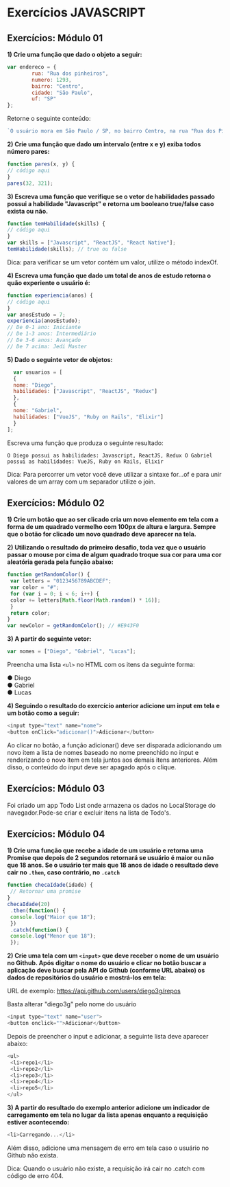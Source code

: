 # Exercícios JAVASCRIPT

## Exercícios: Módulo 01 

**1) Crie uma função que dado o objeto a seguir:**

```javascript
var endereco = {
		rua: "Rua dos pinheiros",
		numero: 1293,
		bairro: "Centro",
		cidade: "São Paulo",
		uf: "SP"
};
```
Retorne o seguinte conteúdo:
```javascript
`O usuário mora em São Paulo / SP, no bairro Centro, na rua "Rua dos Pinheiros" com nº 1293.`

```

**2) Crie uma função que dado um intervalo (entre x e y) exiba todos número pares:**
```javascript
function pares(x, y) {
// código aqui
}
pares(32, 321);
```
**3) Escreva uma função que verifique se o vetor de habilidades passado possui a habilidade "Javascript" e retorna um booleano true/false caso exista ou não.**
```javascript
function temHabilidade(skills) {
// código aqui
}
var skills = ["Javascript", "ReactJS", "React Native"];
temHabilidade(skills); // true ou false
```
Dica: para verificar se um vetor contém um valor, utilize o método indexOf.

**4) Escreva uma função que dado um total de anos de estudo retorna o quão experiente o usuário é:**
```javascript
function experiencia(anos) {
// código aqui
}
var anosEstudo = 7;
experiencia(anosEstudo);
// De 0-1 ano: Iniciante
// De 1-3 anos: Intermediário
// De 3-6 anos: Avançado
// De 7 acima: Jedi Master
```
**5) Dado o seguinte vetor de objetos:**
```javascript
  var usuarios = [
  {
  nome: "Diego",
  habilidades: ["Javascript", "ReactJS", "Redux"]
  },
  {
  nome: "Gabriel",
  habilidades: ["VueJS", "Ruby on Rails", "Elixir"]
  }
];
```
Escreva uma função que produza o seguinte resultado:


`O Diego possui as habilidades: Javascript, ReactJS, Redux O Gabriel possui as habilidades: VueJS, Ruby on Rails, Elixir`

Dica: Para percorrer um vetor você deve utilizar a sintaxe for...of e para unir valores de um array
com um separador utilize o join.

## Exercícios: Módulo 02 

**1) Crie um botão que ao ser clicado cria um novo elemento em tela com a forma de um quadrado vermelho com 100px de altura e largura. Sempre que o botão for clicado um novo quadrado deve aparecer na tela.**

**2) Utilizando o resultado do primeiro desafio, toda vez que o usuário passar o mouse por cima de algum quadrado troque sua cor para uma cor aleatória gerada pela função abaixo:**
```javascript
function getRandomColor() {
 var letters = "0123456789ABCDEF";
 var color = "#";
 for (var i = 0; i < 6; i++) {
 color += letters[Math.floor(Math.random() * 16)];
 }
 return color;
}
var newColor = getRandomColor(); // #E943F0
```

**3) A partir do seguinte vetor:**
```javascript
var nomes = ["Diego", "Gabriel", "Lucas"];
```
Preencha uma lista ```<ul>``` no HTML com os itens da seguinte forma:

● Diego <br>
● Gabriel <br>
● Lucas

**4) Seguindo o resultado do exercício anterior adicione um input em tela e um botão como a seguir:**

```javascript
<input type="text" name="nome">
<button onClick="adicionar()">Adicionar</button>
```

Ao clicar no botão, a função adicionar() deve ser disparada adicionando um novo item a lista de nomes baseado no nome preenchido no input e renderizando o novo item em tela juntos aos demais itens anteriores. Além disso, o conteúdo do input deve ser apagado após o clique.

## Exercícios: Módulo 03

Foi criado um app Todo List onde armazena os dados no LocalStorage do navegador.Pode-se criar e excluir itens na lista de Todo's.

## Exercícios: Módulo 04

**1) Crie uma função que recebe a idade de um usuário e retorna uma Promise que depois de 2 segundos retornará se usuário é maior ou não que 18 anos. Se o usuário ter mais que 18 anos de idade o resultado deve cair no ```.then```, caso contrário, no ```.catch```**
```javascript
function checaIdade(idade) {
 // Retornar uma promise
}
checaIdade(20)
 .then(function() {
 console.log("Maior que 18");
 })
 .catch(function() {
 console.log("Menor que 18");
 });
```

**2) Crie uma tela com um ```<input>``` que deve receber o nome de um usuário no Github. Após digitar o nome do usuário e clicar no botão buscar a aplicação deve buscar pela API do Github (conforme URL abaixo) os dados de repositórios do usuário e mostrá-los em tela:**

URL de exemplo: https://api.github.com/users/diego3g/repos 

Basta alterar "diego3g" pelo nome do usuário

```javascript
<input type="text" name="user">
<button onclick="">Adicionar</button>
```

Depois de preencher o input e adicionar, a seguinte lista deve aparecer abaixo:

```javascript
<ul>
 <li>repo1</li>
 <li>repo2</li>
 <li>repo3</li>
 <li>repo4</li>
 <li>repo5</li>
</ul>
```

**3) A partir do resultado do exemplo anterior adicione um indicador de carregamento em tela no lugar da lista apenas enquanto a requisição estiver acontecendo:**

```javascript
<li>Carregando...</li>
```

Além disso, adicione uma mensagem de erro em tela caso o usuário no Github não exista.

Dica: Quando o usuário não existe, a requisição irá cair no .catch com código de erro 404.
